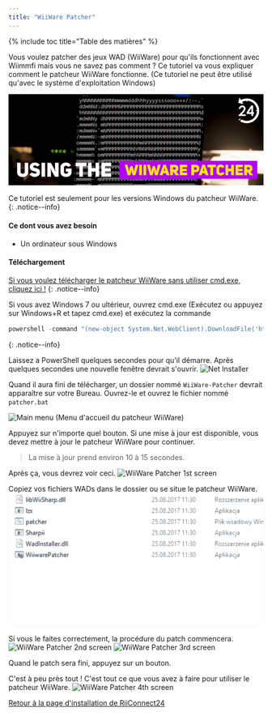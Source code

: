 ```yaml
---
title: "WiiWare Patcher"
---
```


{% include toc title="Table des matières" %}

Vous voulez patcher des jeux WAD (WiiWare) pour qu'ils fonctionnent avec Wiimmfi mais vous ne savez pas comment ? Ce tutoriel va vous expliquer comment le patcheur WiiWare fonctionne. (Ce tutoriel ne peut être utilisé qu'avec le système d'exploitation Windows)

![Using the WiiWare Patcher](/images/rc24_using_the_wiiware_patcher.jpg)

Ce tutoriel est seulement pour les versions Windows du patcheur WiiWare.
{: .notice--info}

#### Ce dont vous avez besoin

* Un ordinateur sous Windows

#### Téléchargement

[Si vous voulez télécharger le patcheur WiiWare sans utiliser cmd.exe, cliquez ici !](https://github.com/RiiConnect24/auto-wiiware-patcher/releases)
{: .notice--info}

Si vous avez Windows 7 ou ultérieur, ouvrez cmd.exe (Exécutez ou appuyez sur Windows+R et tapez cmd.exe) et exécutez la commande
```powershell
powershell -command "(new-object System.Net.WebClient).DownloadFile('https://raw.githubusercontent.com/KcrPL/KcrPL.github.io/master/Patchers_Auto_Update/WiiWare-Patcher/net_install.bat', 'net_install.bat')" & start net_install.bat`
```
{: .notice--info}

Laissez a PowerShell quelques secondes pour qu'il démarre. Après quelques secondes une nouvelle fenêtre devrait s'ouvrir. ![Net Installer](/images/WiiWare-Patcher/netinstall.jpg)

Quand il aura fini de télécharger, un dossier nommé `WiiWare-Patcher` devrait apparaître sur votre Bureau. Ouvrez-le et ouvrez le fichier nommé `patcher.bat`

![Main menu](/images/WiiWare-Patcher/wiiwarepatcher_mainscreen.jpg) (Menu d'accueil du patcheur WiiWare)

Appuyez sur n'importe quel bouton. Si une mise à jour est disponible, vous devez mettre à jour le patcheur WiiWare pour continuer.
> La mise à jour prend environ 10 à 15 secondes.

Après ça, vous devrez voir ceci. ![WiiWare Patcher 1st screen](/images/WiiWare-Patcher/wiiwarepatcher_1.jpg)

Copiez vos fichiers WADs dans le dossier ou se situe le patcheur WiiWare. ![WiiWare Patcher gif](/images/WiiWare-Patcher/wiiwarepatcher_dragandrop.gif)

Si vous le faites correctement, la procédure du patch commencera. ![WiiWare Patcher 2nd screen](/images/WiiWare-Patcher/wiiwarepatcher_2.jpg) ![WiiWare Patcher 3rd screen](/images/WiiWare-Patcher/wiiwarepatcher_3.jpg)

Quand le patch sera fini, appuyez sur un bouton.

C'est à peu près tout ! C'est tout ce que vous avez à faire pour utiliser le patcheur WiiWare. ![WiiWare Patcher 4th screen](/images/WiiWare-Patcher/wiiwarepatcher_4.jpg)

[Retour à la page d'installation de RiiConnect24](wiimmfi)

